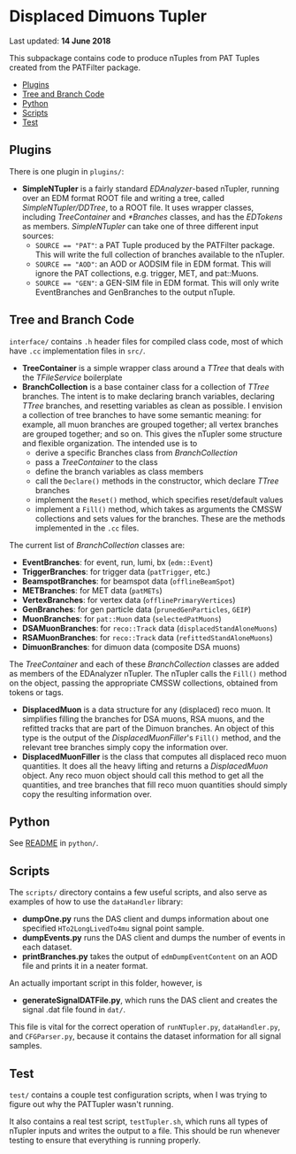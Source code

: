 # Displaced Dimuons Tupler

Last updated: **14 June 2018**

This subpackage contains code to produce nTuples from PAT Tuples created from the PATFilter package.

  * [Plugins](#plugins)
  * [Tree and Branch Code](#tree)
  * [Python](#python)
  * [Scripts](#scripts)
  * [Test](#test)

<a name="plugins"></a>
## Plugins

There is one plugin in `plugins/`:

  * **SimpleNTupler** is a fairly standard _EDAnalyzer_-based nTupler, running over an EDM format ROOT file and writing a tree, called _SimpleNTupler/DDTree_, to a ROOT file. It uses wrapper classes, including _TreeContainer_ and _*Branches_ classes, and has the _EDTokens_ as members. _SimpleNTupler_ can take one of three different input sources:
    * `SOURCE == "PAT"`: a PAT Tuple produced by the PATFilter package. This will write the full collection of branches available to the nTupler.
    * `SOURCE == "AOD"`: an AOD or AODSIM file in EDM format. This will ignore the PAT collections, e.g. trigger, MET, and pat::Muons.
    * `SOURCE == "GEN"`: a GEN-SIM file in EDM format. This will only write EventBranches and GenBranches to the output nTuple.

<a name="tree"></a>
## Tree and Branch Code

`interface/` contains `.h` header files for compiled class code, most of which have `.cc` implementation files in `src/`.

  * **TreeContainer** is a simple wrapper class around a _TTree_ that deals with the _TFileService_ boilerplate
  * **BranchCollection** is a base container class for a collection of _TTree_ branches. The intent is to make declaring branch variables, declaring _TTree_ branches, and resetting variables as clean as possible. I envision a collection of tree branches to have some semantic meaning: for example, all muon branches are grouped together; all vertex branches are grouped together; and so on. This gives the nTupler some structure and flexible organization. The intended use is to
    * derive a specific Branches class from _BranchCollection_
    * pass a _TreeContainer_ to the class
    * define the branch variables as class members
    * call the `Declare()` methods in the constructor, which declare _TTree_ branches
    * implement the `Reset()` method, which specifies reset/default values
    * implement a `Fill()` method, which takes as arguments the CMSSW collections and sets values for the branches. These are the methods implemented in the `.cc` files.
  
The current list of _BranchCollection_ classes are:
  
  * **EventBranches**: for event, run, lumi, bx (`edm::Event`)
  * **TriggerBranches**: for trigger data (`patTrigger`, etc.)
  * **BeamspotBranches**: for beamspot data (`offlineBeamSpot`)
  * **METBranches**: for MET data (`patMETs`)
  * **VertexBranches**: for vertex data (`offlinePrimaryVertices`)
  * **GenBranches**: for gen particle data (`prunedGenParticles`, `GEIP`)
  * **MuonBranches**: for `pat::Muon` data (`selectedPatMuons`)
  * **DSAMuonBranches**: for `reco::Track` data (`displacedStandAloneMuons`)
  * **RSAMuonBranches**: for `reco::Track` data (`refittedStandAloneMuons`)
  * **DimuonBranches**: for dimuon data (composite DSA muons)

The _TreeContainer_ and each of these _BranchCollection_ classes are added as members of the EDAnalyzer nTupler. The nTupler calls the `Fill()` method on the object, passing the appropriate CMSSW collections, obtained from tokens or tags.

  * **DisplacedMuon** is a data structure for any (displaced) reco muon. It simplifies filling the branches for DSA muons, RSA muons, and the refitted tracks that are part of the Dimuon branches. An object of this type is the output of the _DisplacedMuonFiller_'s `Fill()` method, and the relevant tree branches simply copy the information over.
  * **DisplacedMuonFiller** is the class that computes all displaced reco muon quantities. It does all the heavy lifting and returns a _DisplacedMuon_ object. Any reco muon object should call this method to get all the quantities, and tree branches that fill reco muon quantities should simply copy the resulting information over.
  
<a name="python"></a>
## Python

See [README](python/README.md) in `python/`.

<a name="scripts"></a>
## Scripts

The `scripts/` directory contains a few useful scripts, and also serve as examples of how to use the `dataHandler` library:

  * **dumpOne.py** runs the DAS client and dumps information about one specified `HTo2LongLivedTo4mu` signal point sample.
  * **dumpEvents.py** runs the DAS client and dumps the number of events in each dataset.
  * **printBranches.py** takes the output of `edmDumpEventContent` on an AOD file and prints it in a neater format.

An actually important script in this folder, however, is

  * **generateSignalDATFile.py**, which runs the DAS client and creates the signal .dat file found in `dat/`.

This file is vital for the correct operation of `runNTupler.py`, `dataHandler.py`, and `CFGParser.py`, because it contains the dataset information for all signal samples.

<a name="test"></a>
## Test

`test/` contains a couple test configuration scripts, when I was trying to figure out why the PATTupler wasn't running.

It also contains a real test script, `testTupler.sh`, which runs all types of nTupler inputs and writes the output to a file. This should be run whenever testing to ensure that everything is running properly.
